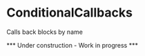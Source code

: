 ConditionalCallbacks
====================

Calls back blocks by name

*** Under construction - Work in progress ***
